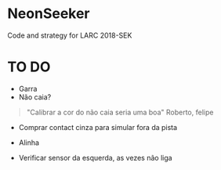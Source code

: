 # NeonSeeker
Code and strategy for LARC 2018-SEK


# TO DO



* Garra
* Não caia?
> "Calibrar a cor do não 
> caia seria uma boa"
>   Roberto, felipe 
*  Comprar contact cinza para simular fora da pista

* Alinha 
* Verificar sensor da esquerda, as vezes não liga